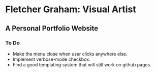 # Fletcher Graham: Visual Artist

## A Personal Portfolio Website

### To Do

- Make the menu close when user clicks anywhere else.
- Implement verbose-mode checkbox.
- Find a good templating system that will still work on github pages.
